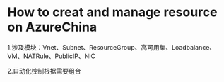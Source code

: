 # How to creat and manage resource on AzureChina

1.涉及模块：Vnet、Subnet、ResourceGroup、高可用集、Loadbalance、VM、NATRule、PublicIP、NIC

2.自动化控制根据需要组合
